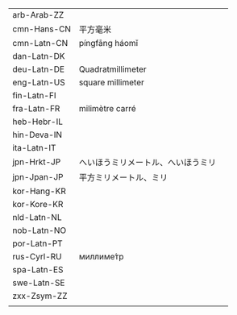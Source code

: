 | | | |
|-|-|-|
| arb-Arab-ZZ |  |  |
| cmn-Hans-CN | 平方毫米 |  |
| cmn-Latn-CN | píngfāng háomǐ |  |
| dan-Latn-DK |  |  |
| deu-Latn-DE | Quadratmillimeter |  |
| eng-Latn-US | square millimeter |  |
| fin-Latn-FI |  |  |
| fra-Latn-FR | milimètre carré |  |
| heb-Hebr-IL |  |  |
| hin-Deva-IN |  |  |
| ita-Latn-IT |  |  |
| jpn-Hrkt-JP | へいほうミリメートル、へいほうミリ |  |
| jpn-Jpan-JP | 平方ミリメートル、ミリ |  |
| kor-Hang-KR |  |  |
| kor-Kore-KR |  |  |
| nld-Latn-NL |  |  |
| nob-Latn-NO |  |  |
| por-Latn-PT |  |  |
| rus-Cyrl-RU | миллиме́тр |  |
| spa-Latn-ES |  |  |
| swe-Latn-SE |  |  |
| zxx-Zsym-ZZ |  |  |
|  |  |  |
